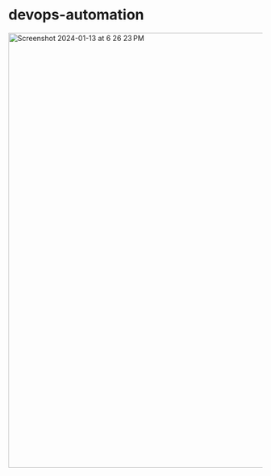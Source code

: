 # devops-automation

<img width="864" alt="Screenshot 2024-01-13 at 6 26 23 PM" src="https://github.com/Teja-55/DevOps-Automation/assets/15229963/651d29ab-5d94-4931-94b3-b28354fdbb0c">

